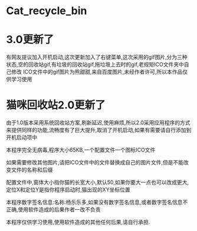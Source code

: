 # Cat_recycle_bin
# 3.0更新了

 有网友提议加入开机启动,这次更新加入了右键菜单,这次采用的gif图片,分为三种状态,空的回收站gif,有垃圾的回收站gif,拖垃圾上去时的gif,老规矩ICO文件夹中自己修改
 ICO文件中的gif图片为熊甜甜,来自百度图片,未经作者许可,所以本作品仅供学习使用
 
# 猫咪回收站2.0更新了

 由于1.0版本采用系统回收站方案,刷新延迟,使用麻烦,所以2.0采用应用程序的方式来提供同样的功能,流畅度有了巨大提升,取消了开机启动,如果有需要请自行添加到开机启动项中
 
 本程序完全无病毒,程序大小65KB,一个配置文件一个图标ICO文件
 
 如果需要修改其他图片,请把ICO文件中的文件替换成自己的图片文件,但是不能改变文件的名称和后缀
 
 配置文件中,窗体大小指你猫的长宽大小,默认50,如果你要大一点也可以改成更大,定位X和定位Y是指你程序启动时,猫出现的XY坐标位置
 
 本程序数字签名信息:名称:杨乐乐多,如果没有数字签名信息,或者数字签名信息不正确,使用软件造成的后果作者一改不负责
 
 本程序仅供学习使用,使用软件造成的其他任何后果,请自行承担.
